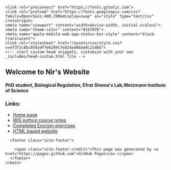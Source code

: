 

<html lang="en-US">
  <head>
    <meta charset="UTF-8">

<!-- Begin Jekyll SEO tag v2.7.1 -->
<title>GitHub Page of Nir Erez</title>
<meta name="generator" content="Jekyll v3.9.0" />
<meta property="og:title" content="GitHub Page of Nir Erez" />
<meta property="og:locale" content="en_US" />
<link rel="canonical" href="https://github.nirer06.com/" />
<meta property="og:url" content="https://github.szabgab.com/" />
<meta property="og:site_name" content="GitHub Page of Nir Erez" />
<meta name="twitter:card" content="summary" />
<meta property="twitter:title" content="GitHub Page of Nir Erez" />
<script type="application/ld+json">
{"url":"https://github.nirer06.com/","@type":"WebSite","headline":"GitHub Page of Nir Erez","name":"GitHub Page of Nir Erez","@context":"https://schema.org"}</script>
<!-- End Jekyll SEO tag -->

    <link rel="preconnect" href="https://fonts.gstatic.com">
    <link rel="preload" href="https://fonts.googleapis.com/css?family=Open+Sans:400,700&display=swap" as="style" type="text/css" crossorigin>
    <meta name="viewport" content="width=device-width, initial-scale=1">
    <meta name="theme-color" content="#157878">
    <meta name="apple-mobile-web-app-status-bar-style" content="black-translucent">
    <link rel="stylesheet" href="/assets/css/style.css?v=ef3f3c8bc854a9ffe6289c7e814ad60ae8c2140d">
    <!-- start custom head snippets, customize with your own _includes/head-custom.html file -->

<!-- Setup Google Analytics -->



<!-- You can set your favicon here -->
<!-- link rel="shortcut icon" type="image/x-icon" href="/favicon.ico" -->

<!-- end custom head snippets -->


  </head>
  <body>
     <main id="content" class="main-content" role="main">

<h2 id="experience"><strong>Welcome to Nir's Website</strong></h2>

<h4 id="phd-student-theoretical-Biological-Regulation">PhD student, Biological Regulation, Efrat Shema's Lab,Weizmann Institute of Science</h4>
<h3 id="Links">Links:</h3>
<ul>
  <li><a href="https://nirer06.github.io/">Home page</a></li>
  <li><a href="https://nirer06.github.io/Notes.md">WIS python course notes</a></li>
  <li><a href="https://nirer06.github.io/Excercism">Completed Exrcism exercises</a></li>
  <li><a href="https://nirer06.github.io/web/index.html">HTML based website</a></li>
</ul>


      <footer class="site-footer">
        
        <span class="site-footer-credits">This page was generated by <a href="https://pages.github.com">GitHub Pages</a>.</span>
      </footer>
    </main>
  </body>
</html>
